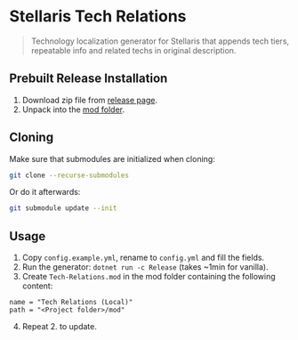 # Stellaris Tech Relations

> Technology localization generator for Stellaris that appends tech tiers, repeatable info and related techs in original description.

## Prebuilt Release Installation

1. Download zip file from [release page](https://github.com/Clazex/stellaris-tech-relations/releases).
2. Unpack into the [mod folder](https://stellaris.paradoxwikis.com/Modding#Mod_folder_location).

## Cloning

Make sure that submodules are initialized when cloning:

```bash
git clone --recurse-submodules
```

Or do it afterwards:

```bash
git submodule update --init
```

## Usage

1. Copy `config.example.yml`, rename to `config.yml` and fill the fields.
2. Run the generator: `dotnet run -c Release` (takes ~1min for vanilla).
3. Create `Tech-Relations.mod` in the mod folder containing the following content:

```
name = "Tech Relations (Local)"
path = "<Project folder>/mod"
```

4. Repeat 2. to update.

